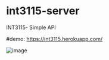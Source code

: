 # int3115-server
INT3115- Simple API

#demo: https://int3115.herokuapp.com/

![image](https://user-images.githubusercontent.com/50290559/121292061-85b93080-c913-11eb-8a3a-01493f28b0b8.png)
